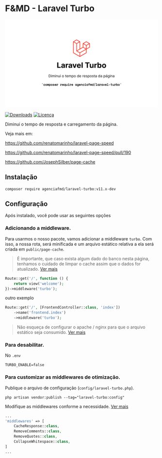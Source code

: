 # F&MD - Laravel Turbo

![Banner](https://github.com/agenciafmd/laravel-turbo/raw/v11/docs/banner.png "Banner")

[![Downloads](https://img.shields.io/packagist/dt/agenciafmd/laravel-turbo.svg?style=flat-square)](https://packagist.org/packages/agenciafmd/laravel-turbo)
[![Licença](https://img.shields.io/badge/license-MIT-brightgreen.svg?style=flat-square)](LICENSE.md)

Diminui o tempo de resposta e carregamento da página.

Veja mais em:

https://github.com/renatomarinho/laravel-page-speed

https://github.com/renatomarinho/laravel-page-speed/pull/190

https://github.com/JosephSilber/page-cache

## Instalação

```
composer require agenciafmd/laravel-turbo:v11.x-dev
```

## Configuração

Após instalado, você pode usar as seguintes opções

### Adicionando a middleware.

Para usarmos o nosso pacote, vamos adicionar a middleware `turbo`.
Com isso, a nossa rota, será minificada e um arquivo estático relativa a ela será criada em `public/page-cache`.

> É importante, que caso exista algum dado do banco nesta página, tenhamos o cuidado de limpar o cache assim que o dados for atualizado.
> [Ver mais](https://github.com/JosephSilber/page-cache)

```php
Route::get('/', function () {
    return view('welcome');
})->middleware('turbo');
```
outro exemplo
```php
Route::get('/', [FrontendController::class, 'index'])
    ->name('frontend.index')
    ->middleware('turbo');
```

> Não esqueça de configurar o apache / nginx para que o arquivo estático seja consumido.
> [Ver mais](https://github.com/JosephSilber/page-cache#url-rewriting)

### Para desabilitar.

No `.env`
```dotenv
TURBO_ENABLE=false
```

### Para customizar as middlewares de otimização. 

Publique o arquivo de configuração (`config/laravel-turbo.php`).

```shell
php artisan vendor:publish --tag="laravel-turbo:config"
```

Modifique as middlewares conforme a necessidade.
[Ver mais](https://github.com/renatomarinho/laravel-page-speed)

```php
...
'middlewares' => [
    CacheResponse::class,
    RemoveComments::class,
    RemoveQuotes::class,
    CollapseWhitespace::class,
]
...
```

